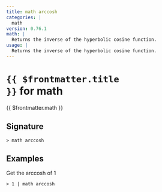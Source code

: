 ```yaml
---
title: math arccosh
categories: |
  math
version: 0.76.1
math: |
  Returns the inverse of the hyperbolic cosine function.
usage: |
  Returns the inverse of the hyperbolic cosine function.
---
```


# <code>{{ $frontmatter.title }}</code> for math

<div class='command-title'>{{ $frontmatter.math }}</div>

## Signature

```> math arccosh ```

## Examples

Get the arccosh of 1
```shell
> 1 | math arccosh
```
